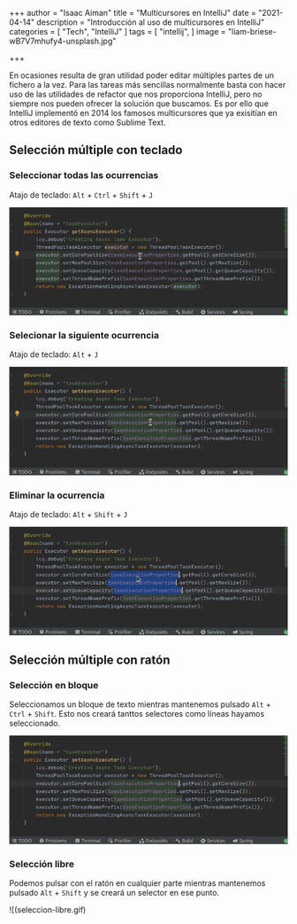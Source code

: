 +++
author = "Isaac Aiman"
title = "Multicursores en IntelliJ"
date = "2021-04-14"
description = "Introducción al uso de multicursores en IntelliJ"
categories = [
    "Tech",
    "IntelliJ"
]
tags = [
    "intellij",
]
image = "liam-briese-wB7V7mhufy4-unsplash.jpg"

+++

En ocasiones resulta de gran utilidad poder editar múltiples partes de un fichero a la vez. Para las tareas más sencillas normalmente basta con hacer uso de las utilidades de refactor que nos proporciona IntelliJ, pero no siempre nos pueden ofrecer la solución que buscamos. Es por ello que IntelliJ implementó en 2014 los famosos multicursores que ya exisitían en otros editores de texto como Sublime Text. 


## Selección múltiple con teclado

### Seleccionar todas las ocurrencias
Atajo de teclado: `Alt` + `Ctrl` + `Shift` + `J`

![](todas-ocurrencias.gif)

### Selecionar la siguiente ocurrencia
Atajo de teclado: `Alt` + `J`

![](siguiente-ocurrencia.gif)


### Eliminar la ocurrencia
Atajo de teclado: `Alt` + `Shift` + `J`

![](eliminar-ocurrencia.gif)


## Selección múltiple con ratón

### Selección en bloque
Seleccionamos un bloque de texto mientras mantenemos pulsado `Alt` + `Ctrl` + `Shift`. Esto nos creará tanttos selectores como líneas hayamos seleccionado.

![](seleccion-bloque.gif)


### Selección libre
Podemos pulsar con el ratón en cualquier parte mientras mantenemos pulsado `Alt` + `Shift`  y se creará un selector en ese punto.

![(seleccion-libre.gif)